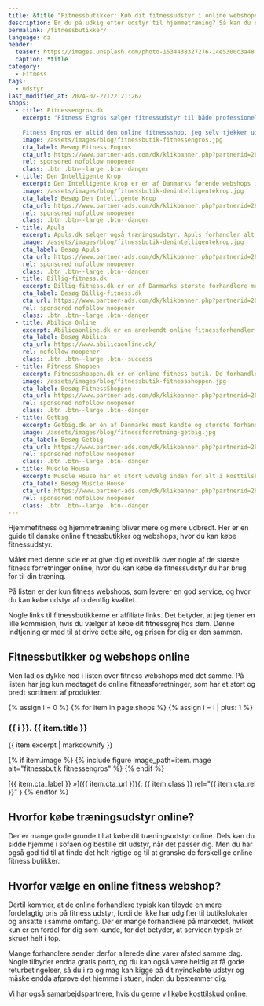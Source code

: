 ```yaml
---
title: &title "Fitnessbutikker: Køb dit fitnessudstyr i online webshops"
description: Er du på udkig efter udstyr til hjemmetræning? Så kan du se vores guide til danske online fitnessbutikker og webshops, hvor du kan købe fitnessudstyr.
permalink: /fitnessbutikker/
language: da
header:
  teaser: https://images.unsplash.com/photo-1534438327276-14e5300c3a48?ixlib=rb-1.2.1&ixid=MnwxMjA3fDB8MHxwaG90by1wYWdlfHx8fGVufDB8fHx8&auto=format&fit=crop&h=300&w=400&q=10
  caption: *title
category:
  - Fitness
tags:
  - udstyr
last_modified_at: 2024-07-27T22:21:26Z
shops:
  - title: Fitnessengros.dk
    excerpt: "Fitness Engros sælger fitnessudstyr til både professionelle og private. De forhandler mange forskellige brands og er eksklusive distributører på mange af dem. Vi har brugt dem mange gange på Vejle Idrætshøjskole som leverandør til vores styrketræningslokale, og de har produkter i alle prisklasser.
    
    Fitness Engros er altid den online fitnessshop, jeg selv tjekker ud først, hvis jeg skal bruge noget nyt udstyr."
    image: /assets/images/blog/fitnessbutik-fitnessengros.jpg
    cta_label: Besøg Fitness Engros
    cta_url: https://www.partner-ads.com/dk/klikbanner.php?partnerid=28187&bannerid=89041
    rel: sponsored nofollow noopener
    class: .btn .btn--large .btn--danger
  - title: Den Intelligente Krop
    excerpt: Den Intelligente Krop er en af Danmarks førende webshops indenfor 'en sund krop i udvikling'. De har langt det meste indenfor træningsudstyr til Pilates, yoga, crossfit. Hjemmesiden er godt skruet sammen. Jeg har bl.a. købt mine [Blazepods](/blazepod/) på siden. Leveringen var hurtig, og der var en god kundeservice, da jeg havde spørgsmål.
    image: /assets/images/blog/fitnessbutik-denintelligentekrop.jpg
    cta_label: Besøg Den Intelligente Krop
    cta_url: https://www.partner-ads.com/dk/klikbanner.php?partnerid=28187&bannerid=38484
    rel: sponsored nofollow noopener
    class: .btn .btn--large .btn--danger
  - title: Apuls
    excerpt: Apuls.dk sælger også træningsudstyr. Apuls forhandler alt fra træningsmaskiner til kosttilskud og produkter til velvære og genoptræning. Udover fitnessudstyr så kan du også også købe udstyr til mange [forskellige sportsgrene](/sportsgrene-liste/), fx atletikudstyr, kampsport og boldsport.
    image: /assets/images/blog/fitnessbutik-denintelligentekrop.jpg
    cta_label: Besøg Apuls
    cta_url: https://www.partner-ads.com/dk/klikbanner.php?partnerid=28187&bannerid=39091
    rel: sponsored nofollow noopener
    class: .btn .btn--large .btn--danger
  - title: Billig-fitness.dk
    excerpt: Billig-fitness.dk er en af Danmarks største forhandlere med produkter indenfor fitnessbranchen. De er kendt for gode priser og god kvalitet, og gør sig både i kosttilskud som proteinpulver, kreatin og weightgainer samt i fitness udstyr fx kettlebells, håndvægte mv.
    cta_label: Besøg Billig-fitness.dk
    cta_url: https://www.partner-ads.com/dk/klikbanner.php?partnerid=28187&bannerid=21411
    rel: sponsored nofollow noopener
    class: .btn .btn--large .btn--danger
  - title: Abilica Online
    excerpt: Abilicaonline.dk er en anerkendt online fitnessforhandler. De har et bredt udvalg af fitness udstyr til konditionstræning, styrketræning og funktionel træning. De henvender sig både til private og professionelle, og de har butikker flere steder, bl.a. i Vejle. Det er inspirerende at kigge forbi. De forhandler fortrinsvist deres eget brand, Abilica, men forhandler også anerkendte fitnessmærker som fx NordicTrack, Sole, Keiser og Spirit Fitness.
    cta_label: Besøg Abilica
    cta_url: https://www.abilicaonline.dk/
    rel: nofollow noopener
    class: .btn .btn--large .btn--success
  - title: Fitness Shoppen
    excerpt: Fitnessshoppen.dk er en online fitness butik. De forhandler udstyr til hjemmetræning. Du kan fx købe udstyr til styrketræning og forskellige motionscykler og træningsmaskiner. Fitnessshoppen har fitnessudstyr både til private og professionelle.
    image: /assets/images/blog/fitnessbutik-fitnessshoppen.jpg
    cta_label: Besøg FitnessShoppen
    cta_url: https://www.partner-ads.com/dk/klikbanner.php?partnerid=28187&bannerid=74937
    rel: sponsored nofollow noopener
    class: .btn .btn--large .btn--danger
  - title: Getbig
    excerpt: Getbig.dk er én af Danmarks mest kendte og største forhandlere af fitness udstyr, træningsudstyr og kosttilskud. Hvis du kun vil handle et sted, så kan du altså få det hele her. Det er lige fra proteinpulver, til yogamåtter, kettlebells og til kompette fitnessstationer. Getbig har lave priser, de sender hurtigt og du har 60 dages returret på varer købt hos Getbig.
    image: /assets/images/blog/fitnessforretning-getbig.jpg
    cta_label: Besøg Getbig
    cta_url: https://www.partner-ads.com/dk/klikbanner.php?partnerid=28187&bannerid=21411
    rel: sponsored nofollow noopener
    class: .btn .btn--large .btn--danger
  - title: Muscle House
    excerpt: Muscle House har et stort udvalg inden for alt i kosttilskud - bl.a. proteinpulver, [kreatin](/kreatin/), BCAA, aminosyrer, pre-workout, weight gainer, vitaminer og mineraler osv. Muscle House forhandler sunde alternativer til madlavning, samt et udvalg af træningsudstyr.
    cta_label: Besøg Muscle House
    cta_url: https://www.partner-ads.com/dk/klikbanner.php?partnerid=28187&bannerid=68774
    rel: sponsored nofollow noopener
    class: .btn .btn--large .btn--danger
---
```


Hjemmefitness og hjemmetræning bliver mere og mere udbredt. Her er en guide til danske online fitnessbutikker og webshops, hvor du kan købe fitnessudstyr.

Målet med denne side er at give dig et overblik over nogle af de største fitness forretninger online, hvor du kan købe de fitnessudstyr du har brug for til din træning.

På listen er der kun fitness webshops, som leverer en god service, og hvor du kan købe udstyr af ordentlig kvalitet.

Nogle links til fitnessbutikkerne er affiliate links. Det betyder, at jeg tjener en lille kommision, hvis du vælger at købe dit fitnessgrej hos dem. Denne indtjening er med til at drive dette site, og prisen for dig er den sammen.

## Fitnessbutikker og webshops online

Men lad os dykke ned i listen over fitness webshops med det samme. På listen har jeg kun medtaget de online fitnessforretninger, som har et stort og bredt sortiment af produkter.

{% assign i = 0 %}
{% for item in page.shops %}
{% assign i = i | plus: 1 %}
### {{ i }}. {{ item.title }}
{{ item.excerpt | markdownify }}

{% if item.image %}
{% include figure image_path=item.image alt="fitnessbutik fitnessengros" %}
{% endif %}

[{{ item.cta_label }} »]({{ item.cta_url }}){: {{ item.class }} rel="{{ item.cta_rel }}" }
{% endfor %}

## Hvorfor købe træningsudstyr online?

Der er mange gode grunde til at købe dit træningsudstyr online. Dels kan du sidde hjemme i sofaen og bestille dit udstyr, når det passer dig. Men du har også god tid til at finde det helt rigtige og til at granske de forskellige online fitness butikker.

## Hvorfor vælge en online fitness webshop?

Dertil kommer, at de online forhandlere typisk kan tilbyde en mere fordelagtig pris på fitness udstyr, fordi de ikke har udgifter til butikslokaler og ansatte i samme omfang. Der er mange forhandlere på markedet, hvilket kun er en fordel for dig som kunde, for det betyder, at servicen typisk er skruet helt i top.

Mange forhandlere sender derfor allerede dine varer afsted samme dag. Nogle tilbyder endda gratis porto, og du kan også være heldig at få gode returbetingelser, så du i ro og mag kan kigge på dit nyindkøbte udstyr og måske endda afprøve det hjemme i stuen, inden du bestemmer dig.

Vi har også samarbejdspartnere, hvis du gerne vil købe [kosttilskud online](/koeb-kosttilskud-online/).